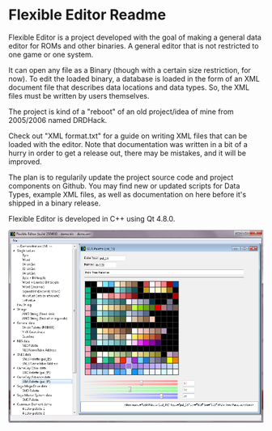 # Flexible Editor Readme

Flexible Editor is a project developed with the goal
of making a general data editor for ROMs and other binaries.
A general editor that is not restricted to one game or
one system.

It can open any file as a Binary (though with a certain
size restriction, for now).
To edit the loaded binary, a database is loaded in the form of an XML
document file that describes data locations and data types.
So, the XML files must be written by users themselves.

The project is kind of a "reboot" of an old project/idea of mine
from 2005/2006 named DRDHack.

Check out "XML format.txt" for a guide on writing XML files
that can be loaded with the editor.
Note that documentation was written in a bit of a hurry in
order to get a release out, there may be mistakes,
and it will be improved.

The plan is to regularily update the project source code
and project components on Github.
You may find new or updated scripts for Data Types,
example XML files, as well as documentation on here before
it's shipped in a binary release.

Flexible Editor is developed in C++ using Qt 4.8.0.

![sample image](./sample.png)
